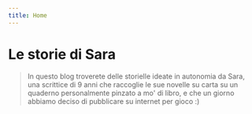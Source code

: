 ```yaml
---
title: Home
---
```


# Le storie di Sara

> In questo blog troverete delle storielle ideate in autonomia da Sara, una scrittice di 9 anni che raccoglie le sue novelle su carta su un quaderno personalmente pinzato a mo' di libro, e che un giorno abbiamo deciso di pubblicare su internet per gioco :)